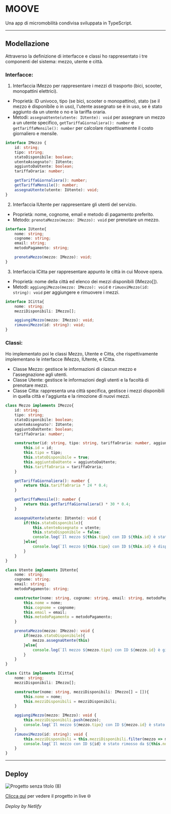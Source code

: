 # MOOVE
Una app di micromobilità condivisa sviluppata in TypeScript.

---
## Modellazione 
Attraverso la definizione di interfacce e classi ho rappresentato i tre componenti del sistema: mezzo, utente e città.

### Interfacce:
1. Interfaccia IMezzo per rappresentare i mezzi di trasporto (bici, scooter, monopattini elettrici).
- Proprietà: ID univoco, tipo (se bici, scooter o monopattino), stato (se il mezzo è disponibile o in uso), l'utente assegnato se è in uso, se è stato aggiunto da un utente o no e la tariffa oraria.
- Metodi: ```assegnaUtente(utente: IUtente): void``` per assegnare un mezzo a un utente specifico, ```getTariffaGiornaliera(): number``` e ```getTariffaMensile(): number``` per calcolare rispettivamente il costo giornaliero e mensile.
```typescript
interface IMezzo {
    id: string;
    tipo: string;
    statoDisponibile: boolean;
    utenteAssegnato?: IUtente;
    aggiuntoDaUtente: boolean;
    tariffaOraria: number;

    getTariffaGiornaliera(): number;
    getTariffaMensile(): number;
    assegnaUtente(utente: IUtente): void;
}
```
2. Interfaccia IUtente per rappresentare gli utenti del servizio.
- Proprietà: nome, cognome, email e metodo di pagamento preferito.
- Metodo: ```prenotaMezzo(mezzo: IMezzo): void``` per prenotare un mezzo.
```typescript
interface IUtente{
    nome: string;
    cognome: string;
    email: string;
    metodoPagamento: string;

    prenotaMezzo(mezzo: IMezzo): void;
}
```
3. Interfaccia ICitta per rappresentare appunto le città in cui Moove opera.
- Proprietà: nome della città ed elenco dei mezzi disponibili (IMezzo[]).
- Metodi: ```aggiungiMezzo(mezzo: IMezzo): void``` e ```rimuoviMezzo(id: string): void``` per aggiungere e rimuovere i mezzi.
```typescript
interface ICitta{
    nome: string;
    mezziDisponibili: IMezzo[];

    aggiungiMezzo(mezzo: IMezzo): void;
    rimuoviMezzo(id: string): void;
}
```
### Classi:
Ho implementato poi le classi Mezzo, Utente e Citta, che rispettivamente implementano le interfacce IMezzo, IUtente, e ICitta.

- Classe Mezzo: gestisce le informazioni di ciascun mezzo e l'assegnazione agli utenti.
- Classe Utente: gestisce le informazioni degli utenti e la facoltà di prenotare mezzi.
- Classe Citta: rappresenta una città specifica, gestisce i mezzi disponibili in quella città e l'aggiunta e la rimozione di nuovi mezzi.
```typescript
class Mezzo implements IMezzo{
    id: string;
    tipo: string;
    statoDisponibile: boolean;
    utenteAssegnato?: IUtente;
    aggiuntoDaUtente: boolean;
    tariffaOraria: number;

    constructor(id: string, tipo: string, tariffaOraria: number, aggiuntoDaUtente: boolean = false){
        this.id = id;
        this.tipo = tipo;
        this.statoDisponibile = true;
        this.aggiuntoDaUtente = aggiuntoDaUtente;
        this.tariffaOraria = tariffaOraria;
    }

    getTariffaGiornaliera(): number {
        return this.tariffaOraria * 24 * 0.4;
    }

    getTariffaMensile(): number {
        return this.getTariffaGiornaliera() * 30 * 0.4;
    }

    assegnaUtente(utente: IUtente): void {
        if(this.statoDisponibile){
            this.utenteAssegnato = utente;
            this.statoDisponibile = false;
            console.log(`Il mezzo ${this.tipo} con ID ${this.id} è stato assegnato a ${utente.nome} ${utente.cognome}.`);
        }else{
            console.log(`Il mezzo ${this.tipo} con ID ${this.id} è disponibile.`)
        }
    }
}
```
```typescript
class Utente implements IUtente{
    nome: string;
    cognome: string;
    email: string;
    metodoPagamento: string;

    constructor(nome: string, cognome: string, email: string, metodoPagamento: string){
        this.nome = nome;
        this.cognome = cognome;
        this.email = email;
        this.metodoPagamento = metodoPagamento;
    }

    prenotaMezzo(mezzo: IMezzo): void {
        if(mezzo.statoDisponibile){
            mezzo.assegnaUtente(this)
        }else{
            console.log(`Il mezzo ${mezzo.tipo} con ID ${mezzo.id} è già stato prenotato.`)
        }
    }
}
```
```typescript
class Citta implements ICitta{
    nome: string;
    mezziDisponibili: IMezzo[];

    constructor(nome: string, mezziDisponibili: IMezzo[] = []){
        this.nome = nome;
        this.mezziDisponibili = mezziDisponibili;
    }

    aggiungiMezzo(mezzo: IMezzo): void {
        this.mezziDisponibili.push(mezzo);
        console.log(`Il mezzo ${mezzo.tipo} con ID ${mezzo.id} è stato aggiunto a ${this.nome}`)
    }
    rimuoviMezzo(id: string): void {
        this.mezziDisponibili = this.mezziDisponibili.filter(mezzo => mezzo.id !== id);
        console.log(`Il mezzo con ID ${id} è stato rimosso da ${this.nome}`);
    }
}
```
---
## Deploy
![Progetto senza titolo (8)](https://github.com/user-attachments/assets/f86d299d-cb2e-4f17-867c-c2552d523b5b)

[Clicca qui](https://mooveapp.netlify.app/) per vedere il progetto in live 🌐

_Deploy by Netlify_
